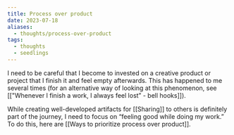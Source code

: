 ```yaml
---
title: Process over product
date: 2023-07-18
aliases:
  - thoughts/process-over-product
tags:
  - thoughts
  - seedlings
---
```

I need to be careful that I become to invested on a creative product or project that I finish it and feel empty afterwards. This has happened to me several times (for an alternative way of looking at this phenomenon, see [["Whenever I finish a work, I always feel lost” - bell hooks]]).

While creating well-developed artifacts for [[Sharing]] to others is definitely part of the journey, I need to focus on “feeling good while doing my work.” To do this, here are [[Ways to prioritize process over product]].

